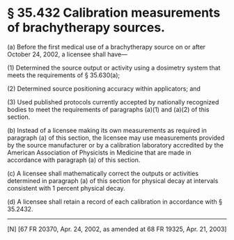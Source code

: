 # § 35.432   Calibration measurements of brachytherapy sources.

(a) Before the first medical use of a brachytherapy source on or after October 24, 2002, a licensee shall have— 


(1) Determined the source output or activity using a dosimetry system that meets the requirements of § 35.630(a); 


(2) Determined source positioning accuracy within applicators; and 


(3) Used published protocols currently accepted by nationally recognized bodies to meet the requirements of paragraphs (a)(1) and (a)(2) of this section. 


(b) Instead of a licensee making its own measurements as required in paragraph (a) of this section, the licensee may use measurements provided by the source manufacturer or by a calibration laboratory accredited by the American Association of Physicists in Medicine that are made in accordance with paragraph (a) of this section. 


(c) A licensee shall mathematically correct the outputs or activities determined in paragraph (a) of this section for physical decay at intervals consistent with 1 percent physical decay. 


(d) A licensee shall retain a record of each calibration in accordance with § 35.2432. 



---

[N] [67 FR 20370, Apr. 24, 2002, as amended at 68 FR 19325, Apr. 21, 2003]



 








